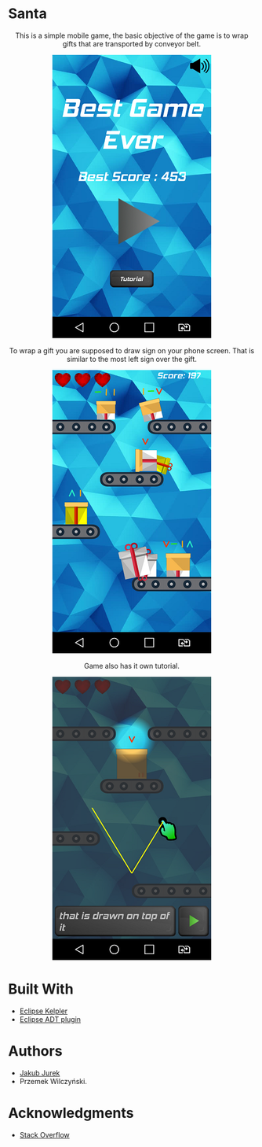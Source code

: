 # Santa
<p align="center">
This is a simple mobile game, the basic objective of the game is to wrap gifts that are transported by conveyor belt.
</p>
<p align="center">
<img src="https://github.com/jurek1029/Santa/blob/jurek1029-description/screenShots/ScreenshotMenu.png" alt="alt text">
</p>
<p align="center">
To wrap a gift you are supposed to draw sign on your phone screen. That is similar to the most left sign over the gift.
</p>
<p align="center">
<img src="https://github.com/jurek1029/Santa/blob/jurek1029-description/screenShots/ScreenshotGame.png" alt="alt text">
</p>
<p align="center">
Game also has it own tutorial.
</p>
<p align="center">
<img src="https://github.com/jurek1029/Santa/blob/jurek1029-description/screenShots/ScreenshotTutorial.png" alt="alt text">
</p>

# Built With
 * [Eclipse Kelpler](https://eclipse.org/kepler/)
 * [Eclipse ADT plugin](https://developer.android.com/studio/tools/sdk/eclipse-adt.html)
# Authors
 * [Jakub Jurek](https://github.com/jurek1029)
 * Przemek Wilczyński.
# Acknowledgments
* [Stack Overflow](https://stackoverflow.com/)

